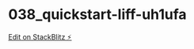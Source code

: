 # 038_quickstart-liff-uh1ufa

[Edit on StackBlitz ⚡️](https://stackblitz.com/edit/quickstart-liff-uh1ufa)